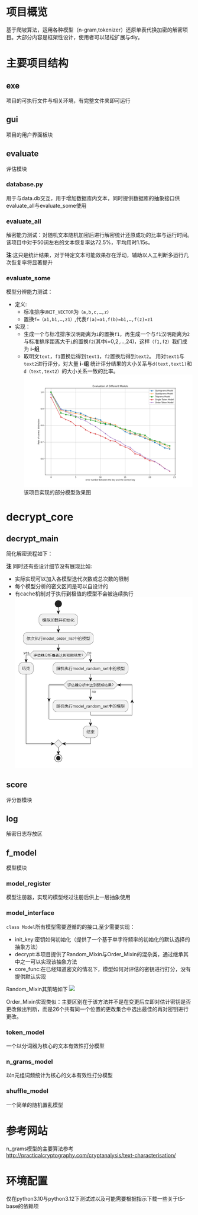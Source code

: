 # 项目概览
基于爬坡算法，运用各种模型（n-gram,tokenizer）还原单表代换加密的解密项目。大部分内容是框架性设计，使用者可以轻松扩展与diy。
# 主要项目结构
## exe
项目的可执行文件与相关环境，有完整文件夹即可运行
## gui
项目的用户界面板块
## evaluate
评估模块
### database\.py
用于与data.db交互，用于增加数据库内文本，同时提供数据库的抽象接口供evaluate_all与evaluate_some使用
### evaluate_all
解密能力测试：对随机文本随机加密后进行解密统计还原成功的比率与运行时间。该项目中对于50词左右的文本恢复率达72.5%，平均用时1.15s。 

 __注__:这只是统计结果，对于特定文本可能效果存在浮动，辅助以人工判断多运行几次恢复率将显著提升
### evaluate_some
模型分辨能力测试：
- 定义:
   - 标准排序```UNIT_VECTOR```为```（a,b,c,…,z）```
   - 置换```f=（a1,b1,…,z1）```,代表```f(a)=a1,f(b)=b1,…,f(z)=z1```
- 实现：
   - 生成一个与标准排序汉明距离为```i```的置换```f1```，再生成一个与```f1```汉明距离为```2```与标准排序距离大于```i```的置换```f2```(其中i=0,2,…,24)，这样```（f1,f2）```我们成为 __i-组__
   - 取明文```text```，```f1```置换后得到```text1```，```f2```置换后得到```text2```。 用对```text1```与```text2```进行评分，对大量 __i-组__ 统计评分结果的大小关系与```d(text,text1)```和```d（text,text2）```的大小关系一致的比率。
![该项目中模型的效果](./evaluate/analysis/png/Figure_1.png)
该项目实现的部分模型效果图
# decrypt_core
## decrypt_main
简化解密流程如下：

__注__ 同时还有些设计细节没有展现比如:
- 实际实现可以加入各模型迭代次数或总次数的限制
- 每个模型分析的密文区间是可以自设计的
- 有cache机制对于执行到极值的模型不会被连续执行
![](./png/1.png)
<!-- ```PlantUML
@startuml
start

:模型加载并初始化;
:依次执行model_order_list中的模型;
if (评估器分析是否达到预期结果?) then (yes)
  :结束;
else (no)
  :随机执行model_random_set中的模型;
  while (评估器分析未达到预期结果?) is (no)
    :随机执行model_random_set中的模型;
  endwhile
  :结束;
endif

stop
@enduml

``` -->
## score
评分器模块
## log
解密日志存放区
## f_model
模型模块
### model_register
模型注册器，实现的模型经过注册后供上一层抽象使用
### model_interface
```class Model```所有模型需要遵循的的接口,至少需要实现：
- init_key:密钥如何初始化（提供了一个基于单字符频率的初始化的默认选择的抽象方法）
- decrypt:本项目提供了Random_Mixin与Order_Mixin的混杂类，通过继承其中之一可以实现该抽象方法
- core_func:在已经知道密文的情况下，模型如何对评估的密钥进行打分，没有提供默认实现

Random_Mixin其策略如下
![](./png/2.png)
<!-- ```plantuml
@startuml
start
:模型加载并初始化;
:初始化最高分数和key;
:初始化cache;

repeat
  :检查是否所有随机变更都在缓存中;
  if (是) then (yes)
    :退出循环;
  else (no)
    :从未使用的变更中选择一个;
    :评估新key的分数;
    if (新分数 > 最高分数) then (yes)
      :更新key和最高分数;
      :记录优化信息;
      :清空缓存;
      :将变更添加到cache;
    else (no)
      :将变更添加到缓存;
    endif
  endif
repeat while (还有未使用的变更模式) is (no)

:检查计数器和变更状态;
if (计数器为0且有变更) then (yes)
  :返回 Noleft_changed;
elseif (无变更) then (yes)
  :返回 Unchanged;
else (no)
  :返回 left_changed;
endif

stop
@enduml

``` -->
Order_Mixin实现类似：主要区别在于该方法并不是在变更后立即对估计密钥是否更改做出判断，而是26个共有同一个位置的更改集合中选出最佳的再对密钥进行更改。
### token_model
一个以分词器为核心的文本有效性打分模型
### n_grams_model
以n元组词频统计为核心的文本有效性打分模型
### shuffle_model
一个简单的随机置乱模型
# 参考网站
n_grams模型的主要算法参考
http://practicalcryptography.com/cryptanalysis/text-characterisation/
# 环境配置
仅在python3.10与python3.12下测试过以及可能需要根据指示下载一些关于t5-base的依赖项
